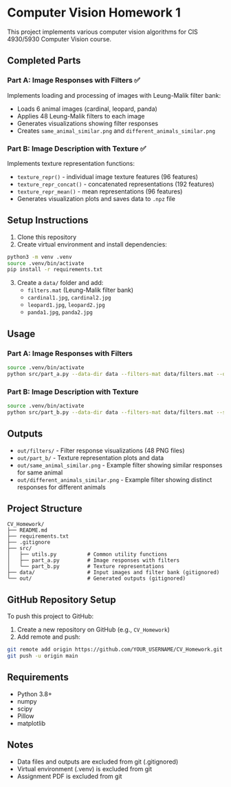# Computer Vision Homework 1

This project implements various computer vision algorithms for CIS 4930/5930 Computer Vision course.

## Completed Parts

### Part A: Image Responses with Filters ✅
Implements loading and processing of images with Leung-Malik filter bank:
- Loads 6 animal images (cardinal, leopard, panda)
- Applies 48 Leung-Malik filters to each image
- Generates visualizations showing filter responses
- Creates `same_animal_similar.png` and `different_animals_similar.png`

### Part B: Image Description with Texture ✅
Implements texture representation functions:
- `texture_repr()` - individual image texture features (96 features)
- `texture_repr_concat()` - concatenated representations (192 features)  
- `texture_repr_mean()` - mean representations (96 features)
- Generates visualization plots and saves data to `.npz` file

## Setup Instructions

1. Clone this repository
2. Create virtual environment and install dependencies:
```bash
python3 -m venv .venv
source .venv/bin/activate
pip install -r requirements.txt
```

3. Create a `data/` folder and add:
   - `filters.mat` (Leung-Malik filter bank)
   - `cardinal1.jpg`, `cardinal2.jpg`
   - `leopard1.jpg`, `leopard2.jpg` 
   - `panda1.jpg`, `panda2.jpg`

## Usage

### Part A: Image Responses with Filters
```bash
source .venv/bin/activate
python src/part_a.py --data-dir data --filters-mat data/filters.mat --out-dir out --size 100
```

### Part B: Image Description with Texture
```bash
source .venv/bin/activate
python src/part_b.py --data-dir data --filters-mat data/filters.mat --size 100
```

## Outputs

- `out/filters/` - Filter response visualizations (48 PNG files)
- `out/part_b/` - Texture representation plots and data
- `out/same_animal_similar.png` - Example filter showing similar responses for same animal
- `out/different_animals_similar.png` - Example filter showing distinct responses for different animals

## Project Structure

```
CV_Homework/
├── README.md
├── requirements.txt
├── .gitignore
├── src/
│   ├── utils.py          # Common utility functions
│   ├── part_a.py         # Image responses with filters
│   └── part_b.py         # Texture representations
├── data/                 # Input images and filter bank (gitignored)
└── out/                  # Generated outputs (gitignored)
```

## GitHub Repository Setup

To push this project to GitHub:

1. Create a new repository on GitHub (e.g., `CV_Homework`)
2. Add remote and push:
```bash
git remote add origin https://github.com/YOUR_USERNAME/CV_Homework.git
git push -u origin main
```

## Requirements

- Python 3.8+
- numpy
- scipy  
- Pillow
- matplotlib

## Notes

- Data files and outputs are excluded from git (.gitignored)
- Virtual environment (.venv) is excluded from git
- Assignment PDF is excluded from git

